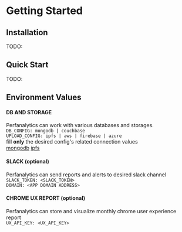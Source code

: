 # Getting Started

## Installation
  TODO:
## Quick Start
  TODO:

## Environment Values

  #### DB AND STORAGE
  Perfanalytics can work with various databases and storages. <br>
  `DB_CONFIG: mongodb | couchbase`  <br>
  `UPLOAD_CONFIG: ipfs | aws | firebase | azure` <br>
  fill **only** the desired config's related connection values  <br>
  [mongodb](https://www.mongodb.com/docs/manual/introduction) [ipfs](https://docs.pinata.cloud) 

  #### SLACK (optional)
  Perfanalytics can send reports and alerts to desired slack channel <br>
  `SLACK_TOKEN: <SLACK_TOKEN>` <br>
  `DOMAIN: <APP DOMAIN ADDRESS>` <br>

  #### CHROME UX REPORT (optional)
  Perfanalytics can store and visualize monthly chrome user experience report <br>
  `UX_API_KEY: <UX_API_KEY>` <br>


  


